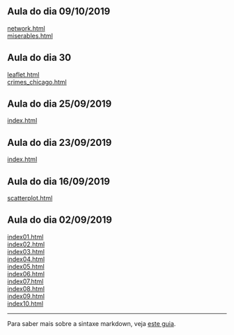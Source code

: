 ## Aula do dia 09/10/2019
[network.html](d3_network/network.html)<br>
[miserables.html](d3_network/miserables.html)<br>


## Aula do dia 30
[leaflet.html](d3_leaflet/leaflet.html)<br> 
[crimes_chicago.html](d3_leaflet/crimes_chicago.html)<br> 

## Aula do dia 25/09/2019
[index.html](d3_crossfilter_2/index.html)<br> 

## Aula do dia 23/09/2019
[index.html](d3_crossfilter/index.html)<br> 

## Aula do dia 16/09/2019
[scatterplot.html](d3_update/scatterplot.html)<br> 

## Aula do dia 02/09/2019

[index01.html](basic/index01.html)<br>
[index02.html](basic/index02.html)<br>
[index03.html](basic/index03.html)<br>
[index04.html](basic/index04.html)<br>
[index05.html](basic/index05.html)<br>
[index06.html](basic/index06.html)<br>
[index07.html](basic/index07.html)<br>
[index08.html](basic/index08.html)<br>
[index09.html](basic/index09.html)<br>
[index10.html](basic/index10.html)<br>

---

Para saber mais sobre a sintaxe markdown, veja [este guia](https://guides.github.com/features/mastering-markdown/).
